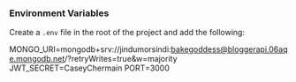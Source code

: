 ### Environment Variables

Create a `.env` file in the root of the project and add the following:

MONGO_URI=mongodb+srv://jindumorsindi:bakegoddess@bloggerapi.06aqe.mongodb.net/?retryWrites=true&w=majority
JWT_SECRET=CaseyChermain
PORT=3000
